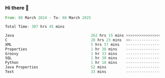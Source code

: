 ### Hi there 👋

<!--
**luoxuanzao/luoxuanzao** is a ✨ _special_ ✨ repository because its `README.md` (this file) appears on your GitHub profile.

Here are some ideas to get you started:

- 🔭 I’m currently working on ...
- 🌱 I’m currently learning ...
- 👯 I’m looking to collaborate on ...
- 🤔 I’m looking for help with ...
- 💬 Ask me about ...
- 📫 How to reach me: ...
- 😄 Pronouns: ...
- ⚡ Fun fact: ...
-->

<!--START_SECTION:waka-->

```rust
From: 08 March 2024 - To: 08 March 2025

Total Time: 307 hrs 45 mins

Java                                   262 hrs 15 mins >>>>>>>>>>>>>>>>>>>>>----   85.18 %
C                                      28 hrs 23 mins  >>-----------------------   09.22 %
XML                                    5 hrs 57 mins   -------------------------   01.93 %
Properties                             1 hr 38 mins    -------------------------   00.53 %
Groovy                                 1 hr 33 mins    -------------------------   00.51 %
SQL                                    1 hr 30 mins    -------------------------   00.49 %
Python                                 1 hr 18 mins    -------------------------   00.43 %
Java Properties                        52 mins         -------------------------   00.29 %
Text                                   33 mins         -------------------------   00.18 %
```

<!--END_SECTION:waka-->